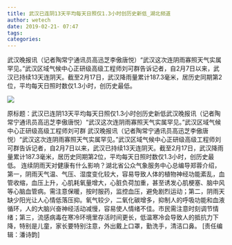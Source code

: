 ```yaml
---
title: 武汉已连阴13天平均每天日照仅1.3小时创历史新低_湖北频道
author: wetech
date: 2019-02-21- 07:47
tags: 
categories: 
---
```

武汉晚报讯（记者陶常宁通讯员高迅芝李傲唐悦）“武汉这次连阴雨寡照天气实属罕见。”武汉区域气候中心正研级高级工程师刘可群告诉记者，自2月7日以来，武汉已持续13天连阴天。截至2月17日，武汉降雨量累计187.3毫米，居历史同期第2位，平均每天日照时数仅1.3小时，创历史最低。
<!-- more -->
                
<img align="center" border="0" src="http://p2.ifengimg.com/a/2016/0810/204c433878d5cf9size1_w16_h16.png" />
                
            
原标题：武汉已连阴13天平均每天日照仅1.3小时创历史新低武汉晚报讯（记者陶常宁通讯员高迅芝李傲唐悦）“武汉这次连阴雨寡照天气实属罕见。”武汉区域气候中心正研级高级工程师刘可群
武汉晚报讯（记者陶常宁通讯员高迅芝李傲唐悦）“武汉这次连阴雨寡照天气实属罕见。”武汉区域气候中心正研级高级工程师刘可群告诉记者，自2月7日以来，武汉已持续13天连阴天。截至2月17日，武汉降雨量累计187.3毫米，居历史同期第2位，平均每天日照时数仅1.3小时，创历史最低。
连续阴雨天对健康有什么影响？湖北省公众气象服务中心总编导郑蓉介绍，第一，阴雨天气温、气压、湿度变化较大，容易导致人体的植物神经功能紊乱，血管收缩，血压上升，心肌耗氧量增大，心脏负荷加重，甚至诱发心肌梗塞、脑中风等心脑血管病。需注意保暖，按时服药，监控血压，避免剧烈运动；第二，阴雨天缺少阳光让人心情低落压抑。氧气较少，二氧化碳增多，抑制人的呼吸功能和血液循环，人的大脑兴奋神经活动减慢，容易使人情绪不佳。市民需注意时刻调节情绪；第三，流感病毒在寒冷环境里存活时间更长，低温寒冷会导致人的抵抗力下降，特别是儿童，家长要特别注意，外出戴上口罩，勤洗手，清洁口鼻。
[责任编辑：潘诗韵]
            
